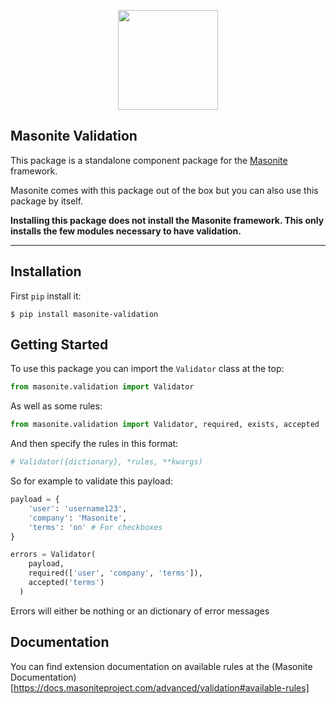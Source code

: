 
<p align="center">
  <img src="https://i.imgur.com/rEXcoMn.png" width="160px">
</p>

## Masonite Validation

This package is a standalone component package for the [Masonite](https://github.com/masoniteframework/masonite) framework.

Masonite comes with this package out of the box but you can also use this package by itself.

**Installing this package does not install the Masonite framework. This only installs the few modules necessary to have validation.**

****

## Installation

First `pip` install it:

```
$ pip install masonite-validation
```

## Getting Started

To use this package you can import the `Validator` class at the top:

```python
from masonite.validation import Validator
```

As well as some rules:


```python
from masonite.validation import Validator, required, exists, accepted
```

And then specify the rules in this format:

```python
# Validator({dictionary}, *rules, **kwargs)
```

So for example to validate this payload:

```python
payload = {
    'user': 'username123',
    'company': 'Masonite',
    'terms': 'on' # For checkboxes
}

errors = Validator(
    payload,
    required(['user', 'company', 'terms']),
    accepted('terms')
  )
```

Errors will either be nothing or an dictionary of error messages

## Documentation

You can find extension documentation on available rules at the (Masonite Documentation)[https://docs.masoniteproject.com/advanced/validation#available-rules]
